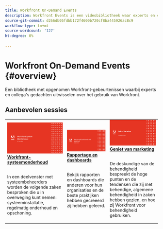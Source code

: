 ```yaml
---
title: Workfront On-Demand Events
description: Workfront Events is een videobibliotheek waar experts en collega's hun gedachten en ideeën hebben gedeeld over hoe ze Workfront kunnen gebruiken om het werk dat voor hun organisaties wordt gedaan, te verbeteren.
source-git-commit: d266db05fdbb172f4600b720cf8ba445926ac8c9
workflow-type: tm+mt
source-wordcount: '127'
ht-degree: 0%

---
```


# Workfront On-Demand Events {#overview}

Een bibliotheek met opgenomen Workfront-gebeurtenissen waarbij experts en collega&#39;s gedachten uitwisselen over het gebruik van Workfront.

## Aanbevolen sessies

<table>
  <tr>
   <td>
      <a href="user-groups/workfront-system-maintenance.md">
      <img alt="Workfront-systeemonderhoud" src="assets/workfront-system-maintenance.png"/>
      </a>
      <div>
         <a href="user-groups/workfront-system-maintenance.md"><strong>Workfront-systeemonderhoud</strong></a>
<!---         <br/><em>foo</em> -->
      </div>
      <p>
        <br/>
         In een deelvenster met systeembeheerders worden de volgende zaken besproken die u in overweging kunt nemen: systeeminstallatie, regelmatig onderhoud en opschoning.
      </p>
    </td>
   <td>
      <a href="user-groups/reporting-and-dashboards.md">
      <img alt="Rapportage en dashboards" src="assets/reporting-and-dashboards.png"/>
      </a>
      <div>
         <a href="user-groups/reporting-and-dashboards.md"><strong>Rapportage en dashboards</strong></a>
<!---         <br/><em>foo</em> -->
      </div>
      <p>
        <br/>
         Bekijk rapporten en dashboards die anderen voor hun organisaties en de beste praktijken hebben gecreeerd zij hebben geleerd.
      </p>
    </td>
   <td>
      <a href="user-groups/agile-in-marketing.md">
      <img alt="Geniet van marketing" src="assets/agile-in-marketing.png"/>
      </a>
      <div>
         <a href="user-groups/agile-in-marketing.md"><strong>Geniet van marketing</strong></a>
<!---         <br/><em>foo</em> -->
      </div>
      <p>
        <br/>
         De deskundige van de behendigheid bespreekt de hoge punten en de tendensen die zij met behendige, algemene behendigheid in zaken hebben gezien, en hoe zij Workfront voor behendigheid gebruiken.
      </p>
    </td>
  </tr>
</table>
